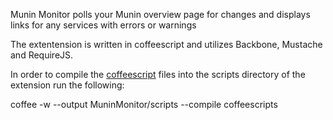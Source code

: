 Munin Monitor polls your Munin overview page for changes and displays links for any services with errors or warnings

The extentension is written in coffeescript and utilizes Backbone, Mustache and RequireJS.


In order to compile the <a href='http://coffeescript.org/'>coffeescript</a>  files into the scripts directory of the extension run the following:

coffee -w --output MuninMonitor/scripts --compile coffeescripts

